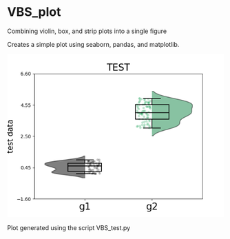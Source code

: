 # VBS_plot
Combining violin, box, and strip plots into a single figure

Creates a simple plot using seaborn, pandas, and matplotlib. 

![Test plot](https://github.com/Tor-R-Memhave/VBS_plot/blob/main/figures/VBS_plot.png)

Plot generated using the script VBS_test.py
